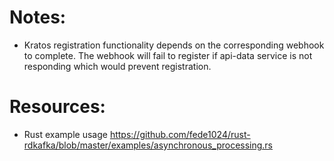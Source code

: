 # Notes: 
- Kratos registration functionality depends on the corresponding webhook to complete. The webhook will fail to register if api-data service is not responding which would prevent registration.

# Resources: 
- Rust example usage https://github.com/fede1024/rust-rdkafka/blob/master/examples/asynchronous_processing.rs